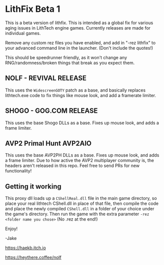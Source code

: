 # LithFix Beta 1

This is a beta version of lithfix. This is intended as a global fix for various aging issues in LithTech engine games. Currently releases are made for individual games.

Remove any custom rez files you have enabled, and add in "-rez lithfix" to your advanced command line in the launcher. (Don't include the quotes!)

This should be speedrunner friendly, as it won't change any RNG/randomness/broken things that break as you expect them.

## NOLF - REVIVAL RELEASE

This uses the `WidescreenGOTY` patch as a base, and basically replaces lithtech.exe code to fix things like mouse look, and add a framerate limiter.

## SHOGO - GOG.COM RELEASE

This uses the base Shogo DLLs as a base. Fixes up mouse look, and adds a frame limiter.

## AVP2 Primal Hunt AVP2AIO

This uses the base AVP2PH DLLs as a base. Fixes up mouse look, and adds a frame limiter. Due to how active the AVP2 multiplayer community is, the headers aren't released in this repo. Feel free to send PRs for new functionality!

## Getting it working

This proxy dll loads up a `CShellReal.dll` file in the main game directory, so place your real lithtech CShell.dll in place of that file, then compile the code and place the newly compiled `CShell.dll` in a folder of your choice under the game's directory. Then run the game with the extra parameter `-rez <folder name you chose>` (No .rez at the end!)

Enjoy!

-Jake

https://haekb.itch.io

https://heythere.coffee/nolf


